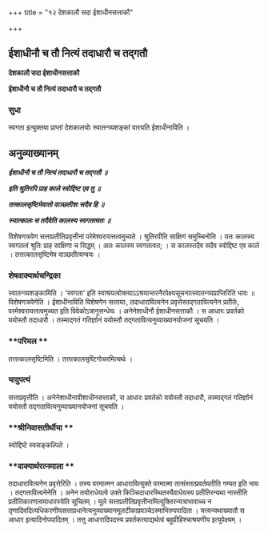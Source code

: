 +++
title = "१२ देशकालौ सदा ईशाधीनसत्ताकौ"

+++


## ईशाधीनौ च तौ नित्यं तदाधारौ च तद्गतौ

**देशकालौ सदा ईशाधीनसत्ताकौ**

**ईशाधीनौ च तौ नित्यं तदाधारौ च तद्गतौ**

### **सुधा**

स्वगता इत्युक्तया प्राप्तां देशकालयोः स्वातन्त्र्यशङ्कां वारयति ईशाधीनाविति ।

## **अनुव्याख्यानम्**

***ईशाधीनौ च तौ नित्यं तदाधारौ च तद्गतौ ॥***

***इति श्रुतिरपि प्राह काले स्वोद्दिष्ट एव तु ॥***

***तत्कालसृष्टिमेवातो वाञ्छतीशः सदैव हि ॥***

***स्यात्कालः स तदैवेति कालस्य स्वगतत्वतः ॥***

विशेषणत्रयेण सत्ताप्रतीतिप्रवृत्तीनां परेमेश्वरायत्तत्वमुच्यते । श्रुतिरपीति साक्षिणं समुच्चिनोति । यतः कालस्य स्वगतत्वं श्रुतिः प्राह साक्षिणा च सिद्धम् । अतः कालस्य स्वगतत्वत; । स कालस्तदैव सदैव स्वोद्दिष्ट एव काले । तत्तत्कालसृष्टिमेव वाञ्छतीत्यन्वयः ।

### **शेषवाक्यार्थचन्द्रिका**

स्वातन्त्र्यशङ्कामिति । ‘स्वगता’ इति स्वाश्रयत्वोक्त्याऽऽश्रयान्तरनैरपेक्ष्यसूचनात्स्वातन्त्र्यप्राप्तिरिति भावः ॥ विशेषणत्रयेणेति । ईशाधीनाविति विशेषणेन सत्तायाः, तदाधारावित्यनेन प्रवृत्तेस्तद्गतावित्यनेन प्रतीतेः, परमेश्वरायत्तत्वमुच्यत इति विवेकोऽत्रानुसन्धेयः । अनेनेशाधीनौ ईशाधीनसत्ताकौ । स आधारः प्रवर्तको ययोस्तौ तदाधारौ । तस्माद्गतं गतिर्ज्ञानं ययोस्तौ तद्गतावित्यनुव्याख्यानयोजनां सूचयति ।

### **परिमल **

तत्तत्कालसृष्टिमिति । तत्तत्कालसृष्टिगोचरमित्यर्थः ।

### **यादुपत्यं**

सत्ताप्रवृत्तीति । अनेनेशाधीनावीशाधीनसत्ताकौ, स आधारः प्रवर्तको ययोस्तौ तदाधारौ, तस्माद्गतं गतिर्ज्ञानं ययोस्तौ तद्गतावित्यनुव्याख्यानयोजनां सूचयति ।

### **श्रीनिवासतीर्थीया **

स्वोद्दिष्टे स्वसङ्कल्पिते ।

### **वाक्यार्थरत्नमाला **

तदाधारावित्यनेन प्रवृत्तेरिति । तस्य परमात्मन आधारावित्युक्ते परमात्मा तत्संस्तत्प्रवर्तयतीति गम्यत इति भावः । तद्गतावित्यनेनेति । अनेन तयोराधेयत्वे उक्ते किञ्चिदाधारस्थितस्यैवाधेयस्य प्रतीतिरन्यथा नास्तीति प्रतीतिकारणत्वमाधारस्येति सूचितम् । मूले सत्ताप्रतीतिप्रवृत्तीनामित्युक्तिरन्यत्राभावाच्च न तृणादिवदित्यधिकरणीयसत्ताप्रधानेत्यनुव्याख्यानमूलटीकाप्रपञ्चेऽस्माभिरुपपादिता । यत्त्वन्यथाख्यातौ स आधार इत्यादिनोपपादितम् । तत्तु आधारादिपदस्य प्रवर्तकत्वाद्यर्थत्वं बहुव्रीहिश्चाश्रयणीय इत्युपेक्ष्यम् ।






